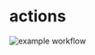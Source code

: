 # actions
![example workflow](https://github.com/apgeorg/actions/actions/workflows/ci.yml/badge.svg)
